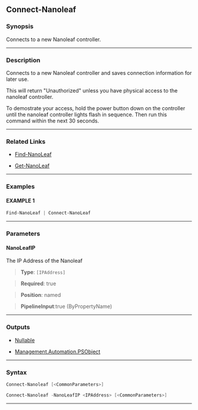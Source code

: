 Connect-Nanoleaf
----------------
### Synopsis
Connects to a new Nanoleaf controller.

---
### Description

Connects to a new Nanoleaf controller and saves connection information for later use.

This will return "Unauthorized" unless you have physical access to the nanoleaf controller.

To demostrate your access, hold the power button down on the controller until the
nanoleaf controller lights flash in sequence.  Then run this command within the next 30 seconds.

---
### Related Links
* [Find-NanoLeaf](Find-NanoLeaf.md)



* [Get-NanoLeaf](Get-NanoLeaf.md)



---
### Examples
#### EXAMPLE 1
```PowerShell
Find-NanoLeaf | Connect-NanoLeaf
```

---
### Parameters
#### **NanoLeafIP**

The IP Address of the Nanoleaf



> **Type**: ```[IPAddress]```

> **Required**: true

> **Position**: named

> **PipelineInput**:true (ByPropertyName)



---
### Outputs
* [Nullable](https://learn.microsoft.com/en-us/dotnet/api/System.Nullable)


* [Management.Automation.PSObject](https://learn.microsoft.com/en-us/dotnet/api/System.Management.Automation.PSObject)




---
### Syntax
```PowerShell
Connect-Nanoleaf [<CommonParameters>]
```
```PowerShell
Connect-Nanoleaf -NanoLeafIP <IPAddress> [<CommonParameters>]
```
---
